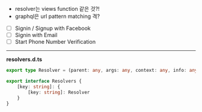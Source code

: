- resolver는 views function 같은 것?!
- graphql은 url pattern matching 격?

- [ ] Signin / Signup with Facebook 
- [ ] Signin with Email
- [ ] Start Phone Number Verification 
----------
**resolvers.d.ts**
```typescript
export type Resolver = (parent: any, args: any, context: any, info: any) => any;

export interface Resolvers {
	[key: string]: {
		[key: string]: Resolver
	}
}
```


<!--stackedit_data:
eyJoaXN0b3J5IjpbLTEyNjU1MDg4MjYsMzEyMTI0NCw3MzU3OT
cxNTAsLTQxNTEyMDU2MV19
-->